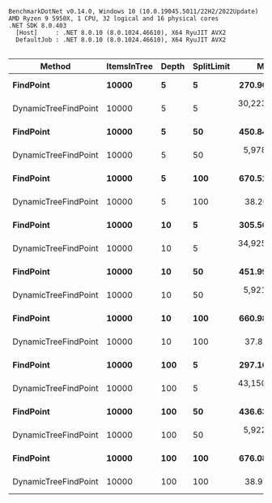 ```

BenchmarkDotNet v0.14.0, Windows 10 (10.0.19045.5011/22H2/2022Update)
AMD Ryzen 9 5950X, 1 CPU, 32 logical and 16 physical cores
.NET SDK 8.0.403
  [Host]     : .NET 8.0.10 (8.0.1024.46610), X64 RyuJIT AVX2
  DefaultJob : .NET 8.0.10 (8.0.1024.46610), X64 RyuJIT AVX2


```
| Method               | ItemsInTree | Depth | SplitLimit | Mean         | Error      | StdDev     |
|--------------------- |------------ |------ |----------- |-------------:|-----------:|-----------:|
| **FindPoint**            | **10000**       | **5**     | **5**          |    **270.90 ns** |   **5.477 ns** |  **12.137 ns** |
| DynamicTreeFindPoint | 10000       | 5     | 5          | 30,223.47 ns | 223.111 ns | 208.698 ns |
| **FindPoint**            | **10000**       | **5**     | **50**         |    **450.84 ns** |   **8.862 ns** |  **11.831 ns** |
| DynamicTreeFindPoint | 10000       | 5     | 50         |  5,978.30 ns |  35.328 ns |  33.046 ns |
| **FindPoint**            | **10000**       | **5**     | **100**        |    **670.52 ns** |  **12.310 ns** |  **11.515 ns** |
| DynamicTreeFindPoint | 10000       | 5     | 100        |     38.20 ns |   0.815 ns |   1.088 ns |
| **FindPoint**            | **10000**       | **10**    | **5**          |    **305.56 ns** |   **6.058 ns** |   **9.953 ns** |
| DynamicTreeFindPoint | 10000       | 10    | 5          | 34,925.07 ns |  70.888 ns |  66.309 ns |
| **FindPoint**            | **10000**       | **10**    | **50**         |    **451.99 ns** |   **8.863 ns** |  **10.885 ns** |
| DynamicTreeFindPoint | 10000       | 10    | 50         |  5,921.33 ns |  12.147 ns |  10.143 ns |
| **FindPoint**            | **10000**       | **10**    | **100**        |    **660.98 ns** |  **12.755 ns** |  **14.689 ns** |
| DynamicTreeFindPoint | 10000       | 10    | 100        |     37.82 ns |   0.814 ns |   1.030 ns |
| **FindPoint**            | **10000**       | **100**   | **5**          |    **297.16 ns** |   **5.962 ns** |   **9.796 ns** |
| DynamicTreeFindPoint | 10000       | 100   | 5          | 43,150.67 ns | 145.498 ns | 136.099 ns |
| **FindPoint**            | **10000**       | **100**   | **50**         |    **436.63 ns** |   **8.777 ns** |   **8.620 ns** |
| DynamicTreeFindPoint | 10000       | 100   | 50         |  5,922.11 ns |  21.402 ns |  20.020 ns |
| **FindPoint**            | **10000**       | **100**   | **100**        |    **676.08 ns** |  **13.486 ns** |  **14.430 ns** |
| DynamicTreeFindPoint | 10000       | 100   | 100        |     38.97 ns |   0.833 ns |   1.054 ns |
